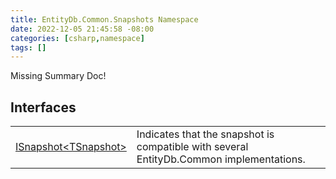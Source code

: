 ```yaml
---
title: EntityDb.Common.Snapshots Namespace
date: 2022-12-05 21:45:58 -08:00
categories: [csharp,namespace]
tags: []
---
```


Missing Summary Doc!
## Interfaces
<table><tr><td><a href='/posts/csharp.interface.entitydb.common.snapshots.isnapshot-1/'>ISnapshot&lt;TSnapshot&gt;</a></td><td>
Indicates that the snapshot is compatible with several EntityDb.Common implementations.
</td></tr></table>

